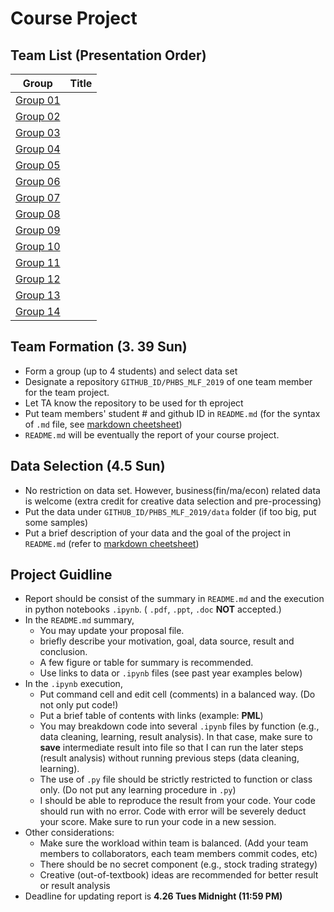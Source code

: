 # Course Project


## Team List (Presentation Order)

Group | Title 
--- | ---
[Group 01](https://github.com/npuchenbowen/MLF_Project) |
[Group 02](https://github.com/398563924/PHBS_MLF_2019) |
[Group 03](https://github.com/Linyi-Wei/2020WeiLinyi) |
[Group 04](https://github.com/Johnxinlei/PHBS_MLF_Project) |
[Group 05](https://github.com/knowsnothing753/PHBS_MLF_2019) |
[Group 06](https://github.com/eiahb3838ya/PHBS_ML_for_quant_project) |
[Group 07](https://github.com/dengkeya/PHBS_MLF_2019) |
[Group 08](https://github.com/Mingkai-Zhuang/PHBS_MLF_2019) |
[Group 09](https://github.com/ZhangPeidong-Mack/PHBS_MLF_2019) |
[Group 10](https://github.com/YijiaZhang1996/PHBS_MLF_2019/tree/master/GroupProject) |
[Group 11](https://github.com/caoxiaolong0521/PHBS_MLF_2019_Project) |
[Group 12](https://github.com/Parametric3/PHBS_MLF_2019) |
[Group 13](https://github.com/oyrx/PHBS_MLF_2019_Project) |
[Group 14](https://github.com/YanrongWu/YanrongWu-PHBS_MLF_2019/tree/master/Final%20Group%20Project) |


## Team Formation (__3. 39 Sun__)
* Form a group (up to 4 students) and select data set
* Designate a repository `GITHUB_ID/PHBS_MLF_2019` of one team member for the team project.
* Let TA know the repository to be used for th eproject
* Put team members' student # and github ID in `README.md` (for the syntax of `.md` file, see [markdown cheetsheet](https://guides.github.com/features/mastering-markdown/)) 
* `README.md` will be eventually the report of your course project.

## Data Selection (__4.5 Sun__)
* No restriction on data set. However, business(fin/ma/econ) related data is welcome (extra credit for creative data selection and pre-processing)
* Put the data under `GITHUB_ID/PHBS_MLF_2019/data` folder (if too big, put some samples)
* Put a brief description of your data and the goal of the project in `README.md` (refer to [markdown cheetsheet](https://guides.github.com/features/mastering-markdown/))

## Project Guidline
* Report should be consist of the summary in `README.md` and the execution in python notebooks `.ipynb`.  ( `.pdf`, `.ppt`, `.doc` __NOT__ accepted.)
* In the `README.md` summary, 
  * You may update your proposal file.
  * briefly describe your motivation, goal, data source, result and conclusion.
  * A few figure or table for summary is recommended.
  * Use links to data or `.ipynb` files (see past year examples below)
* In the `.ipynb` execution, 
  * Put command cell and edit cell (comments) in a balanced way. (Do not only put code!)
  * Put a brief table of contents with links (example: __PML__)
  * You may breakdown code into several `.ipynb` files by function (e.g., data cleaning, learning, result analysis). In that case, make sure to __save__ intermediate result into file so that I can run the later steps (result analysis) without running previous steps (data cleaning, learning).
  * The use of `.py` file should be strictly restricted to function or class only. (Do not put any learning procedure in `.py`)
  * I should be able to reproduce the result from your code. Your code should run with no error. Code with error will be severely deduct your score. Make sure to run your code in a new session.
* Other considerations:
  * Make sure the workload within team is balanced. (Add your team members to collaborators, each team members commit codes, etc)
  * There should be no secret component (e.g., stock trading strategy)
  * Creative (out-of-textbook) ideas are recommended for better result or result analysis
* Deadline for updating report is __4.26 Tues Midnight (11:59 PM)__
